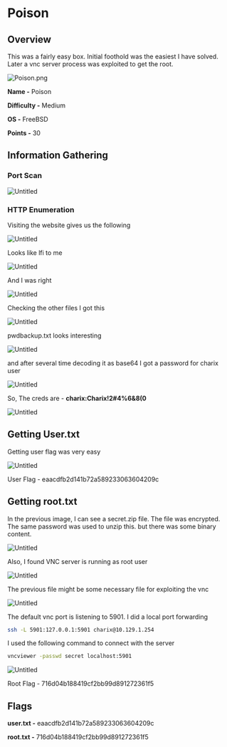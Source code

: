 # Poison

## Overview

This was a fairly easy box. Initial foothold was the easiest I have solved. Later a vnc server process was exploited to get the root.

![Poison.png](uploads/Poison.png)

**Name -** Poison

**Difficulty -** Medium

**OS -** FreeBSD

**Points -** 30

## Information Gathering

### **Port Scan**

![Untitled](uploads/Untitled.png)

### **HTTP Enumeration**

Visiting the website gives us the following

![Untitled](uploads/Untitled%201.png)

Looks like lfi to me

![Untitled](uploads/Untitled%202.png)

And I was right

![Untitled](uploads/Untitled%203.png)

Checking the other files I got this

![Untitled](uploads/Untitled%204.png)

pwdbackup.txt looks interesting

![Untitled](uploads/Untitled%205.png)

and after several time decoding it as base64 I got a password for charix user

![Untitled](uploads/Untitled%206.png)

So, The creds are - **charix:Charix!2#4%6&8(0**

![Untitled](uploads/Untitled%207.png)

## Getting User.txt

Getting user flag was very easy

![Untitled](uploads/Untitled%208.png)

User Flag - eaacdfb2d141b72a589233063604209c

## Getting root.txt

In the previous image, I can see a secret.zip file. The file was encrypted. The same password was used to unzip this. but there was some binary content.

![Untitled](uploads/Untitled%209.png)

Also, I found VNC server is running as root user

![Untitled](uploads/Untitled%2010.png)

The previous file might be some necessary file for exploiting the vnc

![Untitled](uploads/Untitled%2011.png)

The default vnc port is listening to 5901. I did a local port forwarding

```bash
ssh -L 5901:127.0.0.1:5901 charix@10.129.1.254
```

I used the following command to connect with the server

```bash
vncviewer -passwd secret localhost:5901
```

![Untitled](uploads/Untitled%2012.png)

Root Flag - 716d04b188419cf2bb99d891272361f5

## Flags

**user.txt -** eaacdfb2d141b72a589233063604209c

**root.txt -** 716d04b188419cf2bb99d891272361f5
